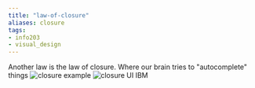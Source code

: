 ```yaml
---
title: "law-of-closure"
aliases: closure
tags: 
- info203
- visual_design
---
```


Another law is the law of closure. Where our brain tries to "autocomplete" things
![closure example](https://i.imgur.com/1bcanTN.png)
![closure UI IBM](https://i.imgur.com/MW9r7PR.png)
